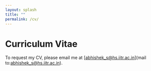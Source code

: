 ```yaml
---
layout: splash
title: ""
permalink: /cv/
---
```


# Curriculum Vitae

To request my CV, please email me at [abhishek_s@hs.iitr.ac.in](mail to:abhishek_s@hs.iitr.ac.in).

